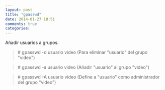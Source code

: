```yaml
---
layout: post
title: "gpasswd"
date: 2014-01-27 18:51
comments: true
categories: 
---
```

Añadir usuarios a grupos.

>\# gpasswd -d usuario video (Para eliminar "usuario" del grupo "video") 

>\# gpasswd -a usuario video (Añadir "usuario" al grupo "video") 

>\# gpasswd -A usuario video (Define a "usuario" como administrador del grupo "video")

